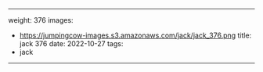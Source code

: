 
---
weight: 376
images:
- https://jumpingcow-images.s3.amazonaws.com/jack/jack_376.png
title: jack 376
date: 2022-10-27
tags:
- jack
---

